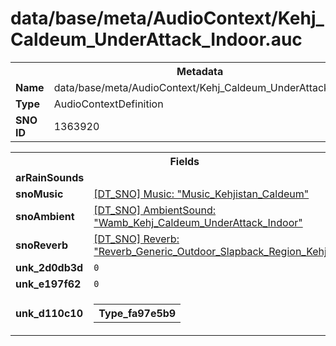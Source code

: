 <h1>data/base/meta/AudioContext/Kehj_Caldeum_UnderAttack_Indoor.auc</h1><table><tr><th colspan="100%">Metadata</th></tr><tr><td><b>Name</b></td><td>data/base/meta/AudioContext/Kehj_Caldeum_UnderAttack_Indoor.auc</td></tr><tr><td><b>Type</b></td><td>AudioContextDefinition</td></tr><tr><td><b>SNO ID</b></td><td>1363920</td></tr></table>

<table><tr><th colspan="100%">Fields</th></tr><tr><td><b>arRainSounds</b></td><td></td></tr><tr><td><b>snoMusic</b></td><td><a href="..\Music\Music_Kehjistan_Caldeum.mus.md">[DT_SNO] Music: "Music_Kehjistan_Caldeum"</a></td></tr><tr><td><b>snoAmbient</b></td><td><a href="..\AmbientSound\Wamb_Kehj_Caldeum_UnderAttack_Indoor.ams.md">[DT_SNO] AmbientSound: "Wamb_Kehj_Caldeum_UnderAttack_Indoor"</a></td></tr><tr><td><b>snoReverb</b></td><td><a href="..\Reverb\Reverb_Generic_Outdoor_Slapback_Region_Kehjistan.rev.md">[DT_SNO] Reverb: "Reverb_Generic_Outdoor_Slapback_Region_Kehjistan"</a></td></tr><tr><td><b>unk_2d0db3d</b></td><td><code>0</code></td></tr><tr><td><b>unk_e197f62</b></td><td><code>0</code></td></tr><tr><td><b>unk_d110c10</b></td><td><table><tr><th colspan="100%">Type_fa97e5b9</th></tr></table>

</td></tr></table>


